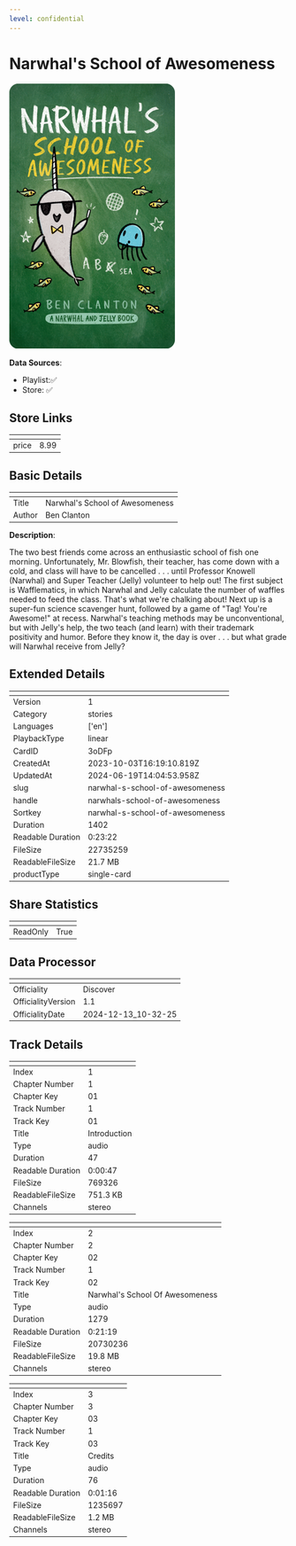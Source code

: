 ```yaml
---
level: confidential
---
```

# Narwhal's School of Awesomeness

![card_[3oDFp].png](../../img/cards/card_[3oDFp].png)

**Data Sources**: 

- Playlist:✅
- Store: ✅


## Store Links

| <!-- --> | <!-- --> |
| - | - |
| price | 8.99 |


## Basic Details

| <!-- --> | <!-- --> |
| - | - |
| Title | Narwhal's School of Awesomeness |
| Author | Ben Clanton |

**Description**:

The two best friends come across an enthusiastic school of fish one morning. Unfortunately, Mr. Blowfish, their teacher, has come down with a cold, and class will have to be cancelled . . . until Professor Knowell (Narwhal) and Super Teacher (Jelly) volunteer to help out! The first subject is Wafflematics, in which Narwhal and Jelly calculate the number of waffles needed to feed the class. That's what we're chalking about! Next up is a super-fun science scavenger hunt, followed by a game of "Tag! You're Awesome!" at recess. Narwhal's teaching methods may be unconventional, but with Jelly's help, the two teach (and learn) with their trademark positivity and humor. Before they know it, the day is over . . . but what grade will Narwhal receive from Jelly?


## Extended Details

| <!-- --> | <!-- --> |
| - | - |
| Version | 1 |
| Category | stories |
| Languages | ['en'] |
| PlaybackType | linear |
| CardID | 3oDFp |
| CreatedAt | 2023-10-03T16:19:10.819Z |
| UpdatedAt | 2024-06-19T14:04:53.958Z |
| slug | narwhal-s-school-of-awesomeness |
| handle | narwhals-school-of-awesomeness |
| Sortkey | narwhal-s-school-of-awesomeness |
| Duration | 1402 |
| Readable Duration | 0:23:22 |
| FileSize | 22735259 |
| ReadableFileSize | 21.7 MB |
| productType | single-card |


## Share Statistics

| <!-- --> | <!-- --> |
| - | - |
| ReadOnly | True |


## Data Processor

| <!-- --> | <!-- --> |
| - | - |
| Officiality | Discover
| OfficialityVersion | 1.1
| OfficialityDate | 2024-12-13_10-32-25


## Track Details

| <!-- --> | <!-- --> |
| - | - |
| Index | 1 |
| Chapter Number | 1 |
| Chapter Key | 01 |
| Track Number | 1 |
| Track Key | 01 |
| Title | Introduction |
| Type | audio |
| Duration | 47 |
| Readable Duration | 0:00:47 |
| FileSize | 769326 |
| ReadableFileSize | 751.3 KB |
| Channels | stereo |

| <!-- --> | <!-- --> |
| - | - |
| Index | 2 |
| Chapter Number | 2 |
| Chapter Key | 02 |
| Track Number | 1 |
| Track Key | 02 |
| Title | Narwhal's School Of Awesomeness |
| Type | audio |
| Duration | 1279 |
| Readable Duration | 0:21:19 |
| FileSize | 20730236 |
| ReadableFileSize | 19.8 MB |
| Channels | stereo |

| <!-- --> | <!-- --> |
| - | - |
| Index | 3 |
| Chapter Number | 3 |
| Chapter Key | 03 |
| Track Number | 1 |
| Track Key | 03 |
| Title | Credits |
| Type | audio |
| Duration | 76 |
| Readable Duration | 0:01:16 |
| FileSize | 1235697 |
| ReadableFileSize | 1.2 MB |
| Channels | stereo |

